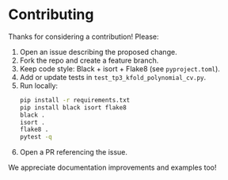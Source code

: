 # Contributing

Thanks for considering a contribution! Please:

1. Open an issue describing the proposed change.
2. Fork the repo and create a feature branch.
3. Keep code style: Black + isort + Flake8 (see `pyproject.toml`).
4. Add or update tests in `test_tp3_kfold_polynomial_cv.py`.
5. Run locally:
   ```bash
   pip install -r requirements.txt
   pip install black isort flake8
   black .
   isort .
   flake8 .
   pytest -q
6. Open a PR referencing the issue.

We appreciate documentation improvements and examples too!